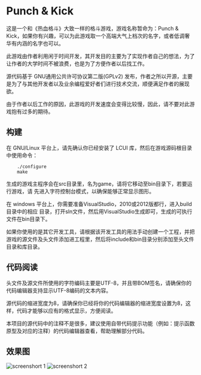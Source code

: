 Punch & Kick
================

这是一个和《热血格斗》大致一样的格斗游戏，游戏名称暂命为：Punch & Kick，如果你有兴趣，可以为此游戏取一个高端大气上档次的名字，或者低调奢华有内涵的名字也可以。

此游戏由作者利用闲于时间开发，其开发目的主要为了实现作者自己的想法，为了让作者的大学时间不被浪费，也是为了方便作者以后找工作。

源代码基于 GNU通用公共许可协议第二版(GPLv2) 发布，作者之所以开源，主要是为了与其他开发者以及业余编程爱好者们进行技术交流，顺便满足作者的展现欲。

由于作者以后工作的原因，此游戏的开发速度会变得比较慢，因此，请不要对此游戏抱有过多的期待。

## 构建

在 GNU/Linux 平台上，请先确认你已经安装了 LCUI 库，然后在游戏源码根目录中使用命令：

```shell
	./configure
	make
```

生成的游戏主程序会在src目录里，名为game，请将它移动至bin目录下，若要运行游戏，请
先进入字符控制台模式，以确保能够正常显示图形。

在 windows 平台上，你需要准备VisualStudio，2010或2012版都行，进入build目录中的相应
目录，打开sln文件，然后用VisualStudio生成即可，生成的可执行文件在bin目录下。

如果你使用的是其它开发工具，请根据该开发工具的用法手动创建一个工程，并把游戏的源文件及头文件添加进工程里，然后将include和bin目录分别添加至头文件目录和库目录。

## 代码阅读

头文件及源文件所使用的字符编码主要是UTF-8，并且带BOM签名，请确保你的代码编辑器支持显示UTF-8编码的文本内容。

源代码的缩进宽度为8，请确保你已经将你的代码编辑器的缩进宽度设置为8，这样，代码才能够以应有的格式显示，方便阅读。

本项目的源代码中的注释不是很多，建议使用自带代码提示功能（例如：提示函数原型及对应的注释）的代码编辑器查看，帮助理解部分代码。


## 效果图
![screenshort 1](http://lcui.org/files/images/game/2013-11-15-21-54-36.png)
![screenshort 2](http://lcui.org/files/images/game/2013-11-15-22-02-07.png)
